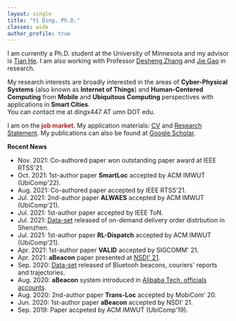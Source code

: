 ```yaml
---
layout: single
title: "Yi Ding, Ph.D."
classes: wide
author_profile: true
---
```


I am currently a Ph.D. student at the University of Minnesota and my advisor is [Tian He](https://www-users.cs.umn.edu/~tianhe/). I am also working with Professor [Desheng Zhang](https://www.cs.rutgers.edu/~dz220/) and [Jie Gao](https://sites.rutgers.edu/jie-gao/about/) in research.

My research interests are broadly interested in the areas of **Cyber-Physical Systems** (also known as **Internet of Things**) and **Human-Centered Computing** from **Mobile** and **Ubiquitous Computing** perspectives with applications in **Smart Cities**.<br>You can contact me at dingx447 AT umn DOT edu.

I am on the <span style="color:FireBrick">**job market**</span>. My application materials: [CV](/assets/files/CV_Yi.pdf/) and [Research Statement](/assets/files/Research_Statement_Yi.pdf/). My publications can also be found at [Google Scholar](https://scholar.google.com/citations?user=umiRGkUAAAAJ).

**Recent News**

* Nov. 2021: Co-authored paper won outstanding paper award at IEEE RTSS'21.
* Oct. 2021: 1st-author paper **SmartLoc** accepted by ACM IMWUT (UbiComp'22).
* Aug. 2021: Co-authored paper accepted by IEEE RTSS'21.
* Jul. 2021: 2nd-author paper **ALWAES** accepted by ACM IMWUT (UbiComp'21).
* Jul. 2021: 1st-author paper accepted by IEEE ToN.
* Jul. 2021: [Data-set](https://tianchi.aliyun.com/dataset/dataDetail?dataId=106807) released of on-demand delivery order distrbution in Shenzhen.
* Jul. 2021: 1st-author paper **RL-Dispatch** accepted by ACM IMWUT (UbiComp'21).
* Apr. 2021: 1st-author paper **VALID** accepted by SIGCOMM' 21.
* Apr. 2021: **aBeacon** paper presented at [NSDI' 21](https://www.usenix.org/conference/nsdi21/presentation/ding).
* Sep. 2020: [Data-set](https://tianchi.aliyun.com/dataset/dataDetail?dataId=76359) released of Bluetooh beacons, couriers' reports and trajectories.
* Aug. 2020: **aBeacon** system introduced in [Alibaba Tech. officials accounts](https://mp.weixin.qq.com/s/7jVa-K-qUlYIrCg3YpPSEQ).
* Aug. 2020: 2nd-author paper **Trans-Loc** accepted by MobiCom' 20.
* Jun. 2020: 1st-author paper **aBeacon** accepted by NSDI' 21.
* Sep. 2019: Paper accpeted by ACM IMWUT (UbiComp'19).


<!-- <p align="left">
<img src="pipi.jpg"  alt="pipi" height="120">
<img src="turnip.png"  alt="turnip" height="120">
</p>
My cats, pipi (not "pip"), and turnip. -->

